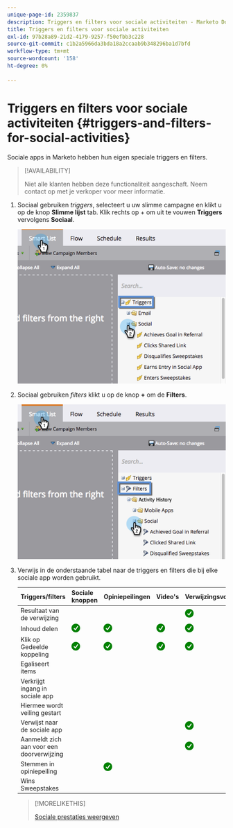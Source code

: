 ```yaml
---
unique-page-id: 2359837
description: Triggers en filters voor sociale activiteiten - Marketo Docs - Productdocumentatie
title: Triggers en filters voor sociale activiteiten
exl-id: 97b28a89-21d2-4179-9257-f50efbb3c228
source-git-commit: c1b2a5966da3bda18a2ccaab9b348296ba1d7bfd
workflow-type: tm+mt
source-wordcount: '158'
ht-degree: 0%

---
```


# Triggers en filters voor sociale activiteiten {#triggers-and-filters-for-social-activities}

Sociale apps in Marketo hebben hun eigen speciale triggers en filters.

>[!AVAILABILITY]
>
>Niet alle klanten hebben deze functionaliteit aangeschaft. Neem contact op met je verkoper voor meer informatie.

1. Sociaal gebruiken _triggers_, selecteert u uw slimme campagne en klikt u op de knop **Slimme lijst** tab. Klik rechts op + om uit te vouwen **Triggers** vervolgens **Sociaal**.

   ![](assets/image2015-4-23-11-22-39.png)

1. Sociaal gebruiken _filters_ klikt u op de knop **+** om de **Filters**.

   ![](assets/two-282-29.png)

1. Verwijs in de onderstaande tabel naar de triggers en filters die bij elke sociale app worden gebruikt.

   | Triggers/filters | Sociale knoppen | Opiniepeilingen | Video&#39;s | Verwijzingsvoorstellen | Sweepstake |
   |---|---|---|---|---|---|
   | Resultaat van de verwijzing |  |  |  | ![(tik)](assets/check.png) |  |
   | Inhoud delen | ![(tik)](assets/check.png) | ![(tik)](assets/check.png) | ![(tik)](assets/check.png) | ![(tik)](assets/check.png) | ![(tik)](assets/check.png) |
   | Klik op Gedeelde koppeling | ![(tik)](assets/check.png) | ![(tik)](assets/check.png) | ![(tik)](assets/check.png) | ![(tik)](assets/check.png) | ![(tik)](assets/check.png) |
   | Egaliseert items |  |  |  |  | ![(tik)](assets/check.png) |
   | Verkrijgt ingang in sociale app |  |  |  |  | ![(tik)](assets/check.png) |
   | Hiermee wordt veiling gestart |  |  |  |  | ![(tik)](assets/check.png) |
   | Verwijst naar de sociale app |  |  |  | ![(tik)](assets/check.png) | ![(tik)](assets/check.png) |
   | Aanmeldt zich aan voor een doorverwijzing |  |  |  | ![(tik)](assets/check.png) |  |
   | Stemmen in opiniepeiling |  | ![(tik)](assets/check.png) |  |  |  |
   | Wins Sweepstakes |  |  |  |  | ![(tik)](assets/check.png) |

   >[!MORELIKETHIS]
   >
   >[Sociale prestaties weergeven](/help/marketo/product-docs/demand-generation/social/social-functions/view-social-performance.md)
